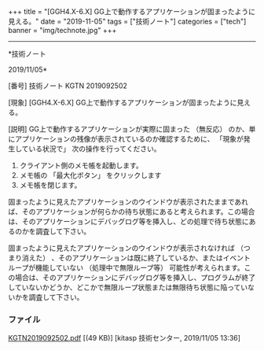 ﻿+++
title = "[GGH4.X-6.X] GG上で動作するアプリケーションが固まったように見える。"
date = "2019-11-05"
tags = ["技術ノート"]
categories = ["tech"]
banner = "img/technote.jpg"
+++

-----------------------------------------------------------------------------------------------------------------------------

*技術ノート

2019/11/05*


[番号]
技術ノート KGTN 2019092502

[現象]
[GGH4.X-6.X] GG上で動作するアプリケーションが固まったように見える。

[説明]
GG上で動作するアプリケーションが実際に固まった （無反応）
のか、単にアプリケーションの残像が表示されているのか確認するために、
「現象が発生している状況で」 次の操作を行ってください。

1. クライアント側のメモ帳を起動します。
2. メモ帳の 「最大化ボタン」 をクリックします
3. メモ帳を閉じます。

固まったように見えたアプリケーションのウインドウが表示されたままであれば、そのアプリケーションが何らかの待ち状態にあると考えられます。この場合は、そのアプリケーションにデバッグログ等を挿入し、どの処理で待ち状態にあるのかを調査して下さい。

固まったように見えたアプリケーションのウインドウが表示されなければ
（つまり消えた）
、そのアプリケーションは既に終了しているか、またはイベントループが機能していない
（処理中で無限ループ等）
可能性が考えられます。この場合は、そのアプリケーションにデバッグログ等を挿入し、プログラムが終了していないかどうか、どこかで無限ループ状態または無限待ち状態に陥っていないかを調査して下さい。


### ファイル

 
 


[KGTN2019092502.pdf](http://techreport.kitasp.net/attachments/download/4392/KGTN2019092502.pdf)
 [(49 KB)] [kitasp 技術センター, 2019/11/05
13:36]


 


 

